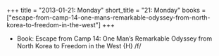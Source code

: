 +++
title = "2013-01-21: Monday"
short_title = "21: Monday"
books = ["escape-from-camp-14-one-mans-remarkable-odyssey-from-north-korea-to-freedom-in-the-west"]
+++


* Book: Escape from Camp 14: One Man’s Remarkable Odyssey from North Korea to Freedom in the West {H} /f/
